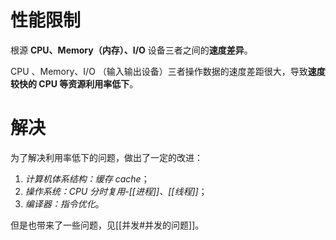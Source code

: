 # 性能限制
 根源
 **CPU、Memory（内存）、I/O** 设备三者之间的**速度差异**。

CPU 、Memory、I/O （输入输出设备）三者操作数据的速度差距很大，导致**速度较快的 CPU 等资源利用率低下**。

# 解决
为了解决利用率低下的问题，做出了一定的改进：
1. *计算机体系结构：缓存 cache*；
2. *操作系统：CPU 分时复用-[[进程]]、[[线程]]*；
3. *编译器：指令优化*。

但是也带来了一些问题，见[[并发#并发的问题]]。


